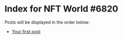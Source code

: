 # Index for NFT World #6820
Posts will be displayed in the order below:

- [Your first post](./001-first.md)

